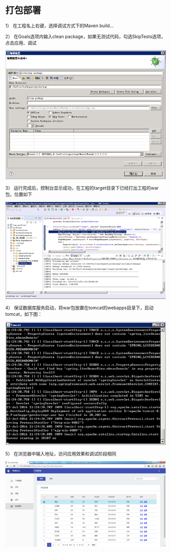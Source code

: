 # 打包部署

1）	在工程名上右键，选择调试方式下的Maven build…

2）	在Goals选项内输入clean package，如果无测试代码，勾选SkipTests选项，点击应用、调试
 
![](image/image47.png) 
 
3）	运行完成后，控制台显示成功，在工程的target目录下已经打出工程的war包，位置如下
 
![](image/image48.png)  
 
4）	保证数据库服务启动，将war包放置在tomcat的webapps目录下，启动tomcat，如下图：
 
![](image/image49.png)  
 
5）	在浏览器中输入地址，访问应用效果和调试阶段相同

![](image/image50.png) 
 
 
